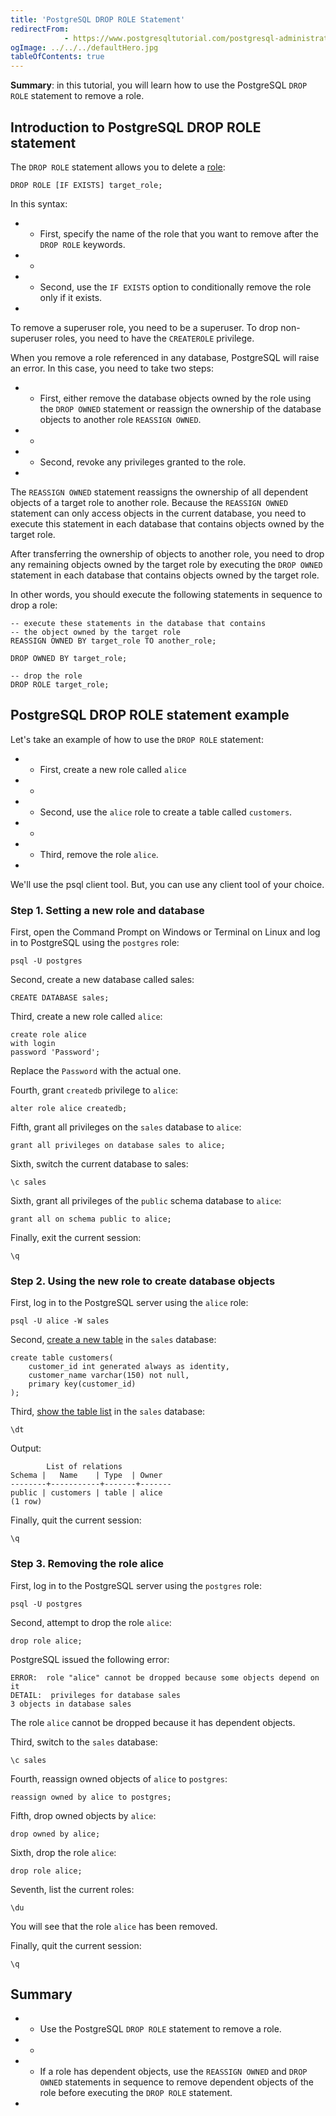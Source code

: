 ```yaml
---
title: 'PostgreSQL DROP ROLE Statement'
redirectFrom: 
            - https://www.postgresqltutorial.com/postgresql-administration/postgresql-drop-role/
ogImage: ../../../defaultHero.jpg
tableOfContents: true
---
```


**Summary**: in this tutorial, you will learn how to use the PostgreSQL `DROP ROLE` statement to remove a role.



## Introduction to PostgreSQL DROP ROLE statement



The `DROP ROLE` statement allows you to delete a [role](https://www.postgresqltutorial.com/postgresql-administration/postgresql-roles/):



```
DROP ROLE [IF EXISTS] target_role;
```



In this syntax:



- - First, specify the name of the role that you want to remove after the `DROP ROLE` keywords.
- -
- - Second, use the `IF EXISTS` option to conditionally remove the role only if it exists.
- 


To remove a superuser role, you need to be a superuser. To drop non-superuser roles, you need to have the `CREATEROLE` privilege.



When you remove a role referenced in any database, PostgreSQL will raise an error. In this case, you need to take two steps:



- - First, either remove the database objects owned by the role using the `DROP OWNED` statement or reassign the ownership of the database objects to another role `REASSIGN OWNED`.
- -
- - Second, revoke any privileges granted to the role.
- 


The `REASSIGN OWNED` statement reassigns the ownership of all dependent objects of a target role to another role. Because the `REASSIGN OWNED` statement can only access objects in the current database, you need to execute this statement in each database that contains objects owned by the target role.



After transferring the ownership of objects to another role, you need to drop any remaining objects owned by the target role by executing the `DROP OWNED` statement in each database that contains objects owned by the target role.



In other words, you should execute the following statements in sequence to drop a role:



```
-- execute these statements in the database that contains
-- the object owned by the target role
REASSIGN OWNED BY target_role TO another_role;

DROP OWNED BY target_role;

-- drop the role
DROP ROLE target_role;
```



## PostgreSQL DROP ROLE statement example



Let's take an example of how to use the `DROP ROLE` statement:



- - First, create a new role called `alice`
- -
- - Second, use the `alice` role to create a table called `customers`.
- -
- - Third, remove the role `alice`.
- 


We'll use the psql client tool. But, you can use any client tool of your choice.



### Step 1. Setting a new role and database



First, open the Command Prompt on Windows or Terminal on Linux and log in to PostgreSQL using the `postgres` role:



```
psql -U postgres
```



Second, create a new database called sales:



```
CREATE DATABASE sales;
```



Third, create a new role called `alice`:



```
create role alice
with login
password 'Password';
```



Replace the `Password` with the actual one.



Fourth, grant `createdb` privilege to `alice`:



```
alter role alice createdb;
```



Fifth, grant all privileges on the `sales` database to `alice`:



```
grant all privileges on database sales to alice;
```



Sixth, switch the current database to sales:



```
\c sales
```



Sixth, grant all privileges of the `public` schema database to `alice`:



```
grant all on schema public to alice;
```



Finally, exit the current session:



```
\q
```



### Step 2. Using the new role to create database objects



First, log in to the PostgreSQL server using the `alice` role:



```
psql -U alice -W sales
```



Second, [create a new table](/docs/postgresql/postgresql-create-table) in the `sales` database:



```
create table customers(
    customer_id int generated always as identity,
    customer_name varchar(150) not null,
    primary key(customer_id)
);
```



Third, [show the table list](https://www.postgresqltutorial.com/postgresql-administration/postgresql-show-tables/) in the `sales` database:



```
\dt
```



Output:



```
        List of relations
Schema |   Name    | Type  | Owner
--------+-----------+-------+-------
public | customers | table | alice
(1 row)
```



Finally, quit the current session:



```
\q
```



### Step 3. Removing the role alice



First, log in to the PostgreSQL server using the `postgres` role:



```
psql -U postgres
```



Second, attempt to drop the role `alice`:



```
drop role alice;
```



PostgreSQL issued the following error:



```
ERROR:  role "alice" cannot be dropped because some objects depend on it
DETAIL:  privileges for database sales
3 objects in database sales
```



The role `alice` cannot be dropped because it has dependent objects.



Third, switch to the `sales` database:



```
\c sales
```



Fourth, reassign owned objects of `alice` to `postgres`:



```
reassign owned by alice to postgres;
```



Fifth, drop owned objects by `alice`:



```
drop owned by alice;
```



Sixth, drop the role `alice`:



```
drop role alice;
```



Seventh, list the current roles:



```
\du
```



You will see that the role `alice` has been removed.



Finally, quit the current session:



```
\q
```



## Summary



- - Use the PostgreSQL `DROP ROLE` statement to remove a role.
- -
- - If a role has dependent objects, use the `REASSIGN OWNED` and `DROP OWNED` statements in sequence to remove dependent objects of the role before executing the `DROP ROLE` statement.
- 
